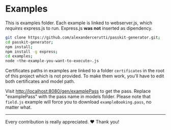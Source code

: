 # Examples

This is examples folder. Each example is linked to webserver.js, which *requires* express.js to run.
Express.js **was not** inserted as dipendency.

```sh
git clone https://github.com/alexandercerutti/passkit-generator.git;
cd passkit-generator;
npm install;
npm install -g express;
cd examples;
node <the-example-you-want-to-execute>.js
```

Certificates paths in examples are linked to a folder `certificates` in the root of this project which is not provided.
To make them work, you'll have to edit both certificates and model path.

Visit [http://localhost:8080/gen/examplePass](http://localhost:8080/gen/examplePass) to get the pass. Replace "examplePass" with the pass name in models folder.
Please note that `field.js` example will force you to download `exampleBooking.pass`, no matter what.
___

Every contribution is really appreciated. ❤️ Thank you!
